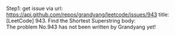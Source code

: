 Step1: get issue via url: https://api.github.com/repos/grandyang/leetcode/issues/943 
 title:[LeetCode] 943. Find the Shortest Superstring 
 body:  
 The problem No.943 has not been written by Grandyang yet!